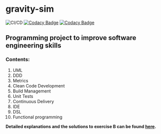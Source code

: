 # gravity-sim
![CI/CD](https://github.com/bhabicht/gravity-sim/workflows/CI/CD/badge.svg)
[![Codacy Badge](https://app.codacy.com/project/badge/Grade/28dc89439a9e4570b1683487f815f093)](https://www.codacy.com/gh/bhabicht/gravity-sim/dashboard?utm_source=github.com&amp;utm_medium=referral&amp;utm_content=bhabicht/gravity-sim&amp;utm_campaign=Badge_Grade)
[![Codacy Badge](https://app.codacy.com/project/badge/Coverage/28dc89439a9e4570b1683487f815f093)](https://www.codacy.com/gh/bhabicht/gravity-sim/dashboard?utm_source=github.com&amp;utm_medium=referral&amp;utm_content=bhabicht/gravity-sim&amp;utm_campaign=Badge_Coverage)  
## Programming project to improve software engineering skills
### Contents:
1.  UML
2.  DDD
3.  Metrics
4.  Clean Code Development
5.  Build Management
6.  Unit Tests
7.  Continuous Delivery
8.  IDE
9.  DSL
10.  Functional programming

**Detailed explanations and the solutions to exercise B can be found [here](https://github.com/bhabicht/gravity-sim/blob/main/documentation/ExerciseB-FSWT.md).**
